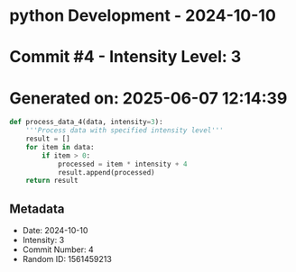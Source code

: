﻿# python Development - 2024-10-10
# Commit #4 - Intensity Level: 3
# Generated on: 2025-06-07 12:14:39
```python
def process_data_4(data, intensity=3):
    '''Process data with specified intensity level'''
    result = []
    for item in data:
        if item > 0:
            processed = item * intensity + 4
            result.append(processed)
    return result
```
## Metadata
- Date: 2024-10-10
- Intensity: 3
- Commit Number: 4
- Random ID: 1561459213
